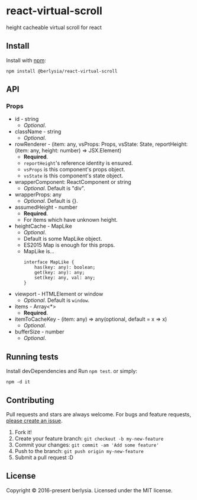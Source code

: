 # react-virtual-scroll

height cacheable virtual scroll for react

## Install

Install with [npm](https://www.npmjs.com/):

    npm install @berlysia/react-virtual-scroll

## API

### Props
- id - string
    - *Optional*.
- className - string
    - *Optional*.
- rowRenderer - (item: any, vsProps: Props, vsState: State, reportHeight: (item: any, height: number) => JSX.Element)
    - **Required**.
    - `reportHeight`'s reference identity is ensured.
    - `vsProps` is this component's props object.
    - `vsState` is this component's state object.
- wrapperComponent: ReactComponent or string
    - *Optional*. Default is "div".
- wrapperProps: any
    - *Optional*. Default is {}.
- assumedHeight - number
    - **Required**.
    - For items which have unknown height.
- heightCache - MapLike
    - *Optional*.
    - Default is some MapLike object. 
    - ES2015 Map is enough for this props.
    - MapLike is...
        ```
        interface MapLike {
            has(key: any): boolean;
            get(key: any): any;
            set(key: any, val: any;
        }
        ```
- viewport - HTMLElement or window
    - *Optional*. Default is `window`.
- items - Array<*>
    - **Required**.
- itemToCacheKey - (item: any) => any(optional, default = x => x)
    - *Optional*.
- bufferSize - number
    - *Optional*.
    

## Running tests

Install devDependencies and Run `npm test`.
or simply:

    npm -d it

## Contributing

Pull requests and stars are always welcome.
For bugs and feature requests, [please create an issue](https://github.com/berlysia/react-virtual-scroll/issues).

1. Fork it!
2. Create your feature branch: `git checkout -b my-new-feature`
3. Commit your changes: `git commit -am 'Add some feature'`
4. Push to the branch: `git push origin my-new-feature`
5. Submit a pull request :D

## License

Copyright © 2016-present berlysia.
Licensed under the MIT license.